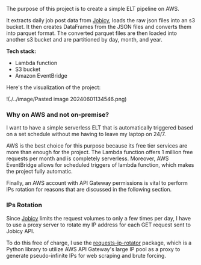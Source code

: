 
The purpose of this project is to create a simple ELT pipeline on AWS. 

It extracts daily job post data from [Jobicy](https://jobicy.com/), loads the raw json files into an s3 bucket. It then creates DataFrames from the JSON files and converts them into parquet format. The converted parquet files are then loaded into another s3 bucket and are partitioned by day, month, and year. 

**Tech stack:**
* Lambda function
* S3 bucket
* Amazon EventBridge

Here's the visualization of the project:

!(./../image/Pasted image 20240601134546.png)
### Why on AWS and not on-premise?

I want to have a simple serverless ELT that is automatically triggered based on a set schedule without me having to leave my laptop on 24/7. 

AWS is the best choice for this purpose because its free tier services are more than enough for the project. The Lambda function offers 1 million free requests per month and is completely serverless. Moreover, AWS EventBridge allows for scheduled triggers of lambda function, which makes the project fully automatic. 

Finally, an AWS account with API Gateway permissions is vital to perform IPs rotation for reasons that are discussed in the following section.  
### **IPs Rotation**

Since [Jobicy](https://jobicy.com/) limits the request volumes to only a few times per day, I have to use a proxy server to rotate my IP address for each GET request sent to Jobicy API. 

To do this free of charge, I use the [requests-ip-rotator](https://github.com/Ge0rg3/requests-ip-rotator) package, which is a Python library to utilize AWS API Gateway's large IP pool as a proxy to generate pseudo-infinite IPs for web scraping and brute forcing.
